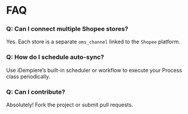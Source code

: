 # FAQ

### Q: Can I connect multiple Shopee stores?

Yes. Each store is a separate `oms_channel` linked to the `Shopee` platform.

### Q: How do I schedule auto-sync?

Use iDempiere’s built-in scheduler or workflow to execute your Process class periodically.


### Q: Can I contribute?

Absolutely! Fork the project or submit pull requests.
